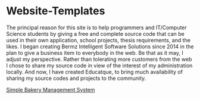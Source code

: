 # Website-Templates
The principal reason for this site is to help programmers and IT/Computer Science students by giving a free and complete source code that can be used in their own application, school projects, thesis requirements, and the likes. I began creating Bermz Intelligent Software Solutions since 2014 in the plan to give a business item to everybody in the web. Be that as it may, I adjust my perspective. Rather than tolerating more customers from the web I chose to share my source code in view of the interest of my administration locally. And now, I have created Educatque, to bring much availability of sharing my source codes and projects to the community.

[Simple Bakery Management System](https://educatque.github.io/Website-Templates/Simple%20Bakery%20Shop%20Management%20System%20in%20PHP%20MySQL/)
